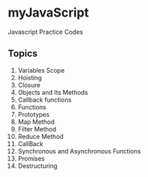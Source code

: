 # myJavaScript
Javascript  Practice Codes

## Topics
1. Variables Scope 
2. Hoisting
3. Closure
4. Objects and Its Methods
5. Callback functions
6. Functions
7. Prototypes
8. Map Method
9. Filter Method
10. Reduce Method
11. CallBack
12. Synchronous and Asynchronous Functions
13. Promises
14. Destructuring
